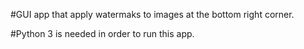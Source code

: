 #GUI app that apply watermaks to images at the bottom right corner.

#Python 3 is needed in order to run this app.
